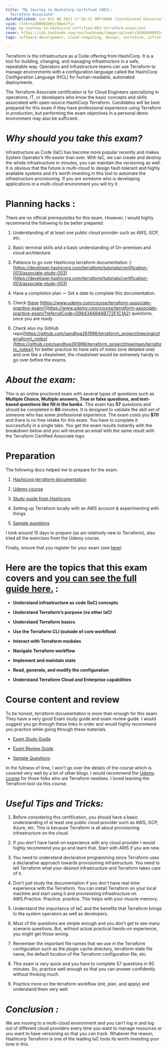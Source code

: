 ```yaml
---
title: "My Journey to HashiCorp Certified (003): 
  Terraform Associate"
datePublished: Sun Oct 08 2023 17:56:51 GMT+0000 (Coordinated Universal Time)
cuid: clnhrnid0000209jz50we7fjx
slug: my-journey-to-hashicorp-certified-003-terraform-associate
cover: https://cdn.hashnode.com/res/hashnode/image/upload/v1696849095548/b60b3d36-8742-4aa3-9799-51ef59ad67af.avif
tags: software-development, cloud-computing, devops, terraform, infrastructure-as-code

---
```


Terraform is the infrastructure as a Code offering from HashiCorp. It is a tool for building, changing, and managing infrastructure in a safe, repeatable way. Operators and Infrastructure teams can use Terraform to manage environments with a configuration language called the HashiCorp Configuration Language (HCL) for human-readable, automated deployments.

The Terraform Associate certification is for Cloud Engineers specializing in operations, IT, or developers who know the basic concepts and skills associated with open-source HashiCorp Terraform. Candidates will be best prepared for this exam if they have professional experience using Terraform in production, but performing the exam objectives in a personal demo environment may also be sufficient.

# ***Why should you take this exam?***

Infrastructure as Code (IaC) has become more popular recently and makes System Operator’s life easier than ever. With IaC, we can create and destroy the whole infrastructure in minutes, you can maintain the versioning as well. It is obvious that the future is multi-cloud to design fault-tolerant and highly available systems and it’s worth investing in this tool to automate the infrastructure provisioning. If you are someone who is developing applications in a multi-cloud environment you will try it.

# **Planning hacks :**

There are no official prerequisites for this exam. However, I would highly recommend the following to be better prepared:

1. Understanding of at least one public cloud provider such as AWS, GCP, etc.
    
2. Basic terminal skills and a basic understanding of On-premises and cloud architecture.
    
3. Patience to go over Hashicorp terraform documentation :) [https://developer.hashicorp.com/terraform/tutorials/certification-003/associate-study-003](https://developer.hashicorp.com/terraform/tutorials/certification-003/associate-study-003)
    
4. Have a completion plan — Set a date to complete this documentation.
    
5. Check [these](https://medium.com/bb-tutorials-and-thoughts/250-practice-questions-for-terraform-associate-certification-7a3ccebe6a1a) [https://www.udemy.com/course/terraform-associate-practice-exam/](https://www.udemy.com/course/terraform-associate-practice-exam/?referralCode=D98434484AB772F1C1A2) questions, once you are ready
    
6. Check also my GitHub repo([https://github.com/sandhya261996/terraform\_project/tree/main/terraform\_notes](https://github.com/sandhya261996/terraform_project/tree/main/terraform_notes)) for better practice its have sets of notes (one detailed one) and one like a cheatsheet, the cheatsheet would be extremely handy to go over before the exams.
    

# ***About the exam:***

This is an online proctored exam with several types of questions such as **Multiple Choice, Multiple answers, True or false questions, and text-based questions like fill in the banks.** This exam has **57** questions and should be completed in **60** minutes. It is designed to validate the skill set of someone who has some professional experience. The exam costs you **$70** and there is no free retake for this exam. You have to complete it successfully in a single take. You get the exam results instantly with the breakdown below and you will receive an email with the same result with the Terraform Certified Associate logo.

# **Preparation**

The following docs helped me to prepare for the exam:

1. [Hashicorp terraform documentation](https://www.terraform.io/intro/index.html)
    
2. [Udemy course](https://www.udemy.com/course/terraform-beginner-to-advanced/)
    
3. [Study guide from Hashicorp](https://learn.hashicorp.com/tutorials/terraform/associate-study)
    
4. Setting up Terraform locally with an AWS account & experimenting with things
    
5. [Sample questions](https://learn.hashicorp.com/tutorials/terraform/associate-questions)
    

I took around 15 days to prepare (as am relatively new to Terraform), also tried all the exercises from the Udemy course.

Finally, ensure that you register for your exam (see [here](https://hashicorp-certifications.zendesk.com/hc/en-us/articles/360049382552)).

# Here are the topics that this exam covers and [you can see the full guide here.](https://www.hashicorp.com/certification/terraform-associate/) :

* **Understand infrastructure as code (IaC) concepts**
    
* **Understand Terraform’s purpose (vs other IaC)**
    
* **Understand Terraform basics**
    
* **Use the Terraform CLI (outside of core workflow)**
    
* **Interact with Terraform modules**
    
* **Navigate Terraform workflow**
    
* **Implement and maintain state**
    
* **Read, generate, and modify the configuration**
    
* **Understand Terraform Cloud and Enterprise capabilities**
    

# **Course content and review**

To be honest, terraform documentation is more than enough for this exam. They have a very good Exam study guide and exam review guide. I would suggest you go through these links in order and would highly recommend you practice while going through these materials.

* [Exam Study Guide](https://learn.hashicorp.com/terraform/certification/terraform-associate-study-guide)
    
* [Exam Review Guide](https://learn.hashicorp.com/terraform/certification/terraform-associate-review)
    
* [Sample Questions](https://learn.hashicorp.com/terraform/certification/terraform-associate-sample-questions)
    

In the fullness of time, I won't go over the details of the course which is covered very well by a lot of other blogs. I would recommend the [Udemy course](https://www.udemy.com/course/terraform-beginner-to-advanced/) for those folks who are Terraform newbies. I loved learning the Terraform tool via this course.

# ***Useful Tips and Tricks:***

1. Before considering this certification, you should have a basic understanding of at least one public cloud provider such as AWS, GCP, Azure, etc. This is because Terraform is all about provisioning infrastructure on the cloud.
    
2. If you don’t have hand-on experience with any cloud provider I would highly recommend you go and learn that. Start with AWS if you are new.
    
3. You need to understand declarative programming since Terraform uses a declarative approach towards provisioning infrastructure. You need to tell Terraform what your desired infrastructure and Terraform takes care of it.
    
4. Don’t just study the documentation if you don't have real-time experience with the Terraform. You can install Terraform on your local machine and start using it and provisioning infrastructure on AWS.Practice. Practice. practice. This helps with your muscle memory.
    
5. Understand the importance of IaC and the benefits that Terraform brings to the system operators as well as developers.
    
6. Most of the questions are simple enough and you don’t get to see many scenario questions. But, without actual practical hands-on experience, you might get those wrong.
    
7. Remember the important file names that we use in the Terraform configuration such as the plugin cache directory, terraform state file name, the default location of the Terraform configuration file, etc.
    
8. This exam is very quick and you have to complete 57 questions in 60 minutes. So, practice well enough so that you can answer confidently without thinking much.
    
9. Practice more on the terraform workflow (init, plan, and apply) and understand them very well.
    

# ***Conclusion :***

We are moving to a multi-cloud environment and you can’t log in and log out of different cloud providers every time you want to manage resources or you want to have versioning so that you can track. Whatever the reason, Hashicorp Terraform is one of the leading IaC tools its worth investing your time in this.